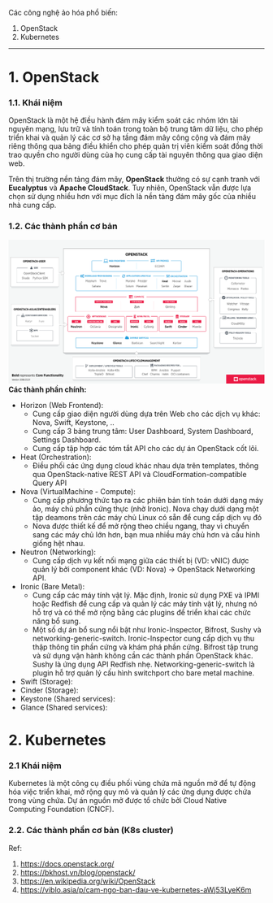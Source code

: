 Các công nghệ ảo hóa phổ biến:
1. OpenStack
2. Kubernetes

----

# 1. OpenStack
### 1.1. Khái niệm
OpenStack là một hệ điều hành đám mây kiểm soát các nhóm lớn tài nguyên mạng, lưu trữ và tính toán trong toàn bộ trung tâm dữ liệu, cho phép triển khai và quản lý  các cơ sở hạ tầng đám mây công cộng và đám mây riêng thông qua bảng điều khiển cho phép quản trị viên kiểm soát đồng thời trao quyền cho người dùng của họ cung cấp tài nguyên thông qua giao diện web.

Trên thị trường nền tảng đám mây, **OpenStack** thường có sự cạnh tranh với **Eucalyptus** và **Apache CloudStack**. Tuy nhiên, OpenStack vẫn được lựa chọn sử dụng nhiều hơn với mục đích là nền tảng đám mây gốc của nhiều nhà cung cấp.

### 1.2. Các thành phần cơ bản
![OpenStack Components](/2023_06_08\resources\openstackComponent.png)
**Các thành phần chính:**
- Horizon (Web Frontend):
    - Cung cấp giao diện người dùng dựa trên Web cho các dịch vụ khác: Nova, Swift, Keystone, ..
    - Cung cấp 3 bảng trung tâm: User Dashboard, System Dashboard, Settings Dashboard.
    - Cung cấp tập hợp các tóm tắt API cho các dự án OpenStack cốt lõi.
- Heat (Orchestration):
    - Điều phối các ứng dụng cloud khác nhau dựa trên templates, thông qua OpenStack-native REST API và CloudFormation-compatible Query API
- Nova (VirtualMachine - Compute):
    - Cung cấp phương thức tạo ra các phiên bản tính toán dưới dạng máy ảo, máy chủ phần cứng thực (nhờ Ironic). Nova chạy dưới dạng một tập deamons trên các máy chủ Linux có sẵn để cung cấp dịch vụ đó
    - Nova được thiết kế để mở rộng theo chiều ngang, thay vì chuyển sang các máy chủ lớn hơn, bạn mua nhiều máy chủ hơn và cấu hình giống hệt nhau.
- Neutron (Networking):
    - Cung cấp dịch vụ kết nối mạng giữa các thiết bị (VD: vNIC) được quản lý bởi component khác (VD: Nova) -> OpenStack Networking API.
- Ironic (Bare Metal):
    - Cung cấp các máy tính vật lý. Mặc định, Ironic sử dụng PXE và IPMI hoặc Redfish để cung cấp và quản lý các máy tính vật lý, nhưng nó hỗ trợ và có thể mở rộng bằng các plugins để triển khai các chức năng bổ sung.
    - Một số dự án bổ sung nổi bật như Ironic-Inspector, Bifrost, Sushy và networking-generic-switch. Ironic-Inspector cung cấp dịch vụ thu thập thông tin phần cứng và khám phá phần cứng. Bifrost tập trung và sử dụng vận hành không cần các thành phần OpenStack khác. Sushy là ứng dụng API Redfish nhẹ. Networking-generic-switch là plugin hỗ trợ quản lý cấu hình switchport cho bare metal machine.
- Swift (Storage):
- Cinder (Storage):
- Keystone (Shared services):
- Glance (Shared services):

# 2. Kubernetes
### 2.1 Khái niệm
Kubernetes là một công cụ điều phối vùng chứa mã nguồn mở để tự động hóa việc triển khai, mở rộng quy mô và quản lý các ứng dụng được chứa trong vùng chứa. Dự án nguồn mở được tổ chức bởi Cloud Native Computing Foundation (CNCF).
### 2.2. Các thành phần cơ bản (K8s cluster)
Ref: 
1. https://docs.openstack.org/
2. https://bkhost.vn/blog/openstack/
3. https://en.wikipedia.org/wiki/OpenStack  
2. https://viblo.asia/p/cam-ngo-ban-dau-ve-kubernetes-aWj53LyeK6m